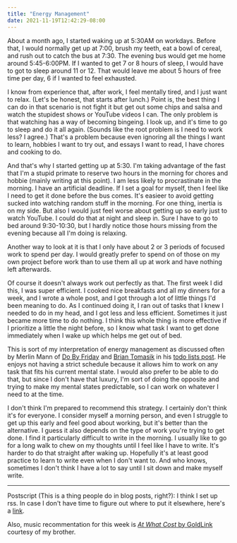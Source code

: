 ```yaml
---
title: "Energy Management"
date: 2021-11-19T12:42:29-08:00
---
```


About a month ago, I started waking up at 5:30AM on workdays.
Before that, I would normally get up at 7:00, brush my teeth, eat a bowl of cereal, and rush out to catch the bus at 7:30.
The evening bus would get me home around 5:45-6:00PM.
If I wanted to get 7 or 8 hours of sleep, I would have to got to sleep around 11 or 12.
That would leave me about 5 hours of free time per day, 6 if I wanted to feel exhausted.

I know from experience that, after work, I feel mentally tired, and I just want to relax.
(Let's be honest, that starts after lunch.)
Point is, the best thing I can do in that scenario is not fight it but get out some chips and salsa and watch the stupidest shows or YouTube videos I can.
The only problem is that watching has a way of becoming bingeing.
I look up, and it's time to go to sleep and do it all again.
(Sounds like the root problem is I need to work less? I agree.)
That's a problem because even ignoring all the things I want to learn, hobbies I want to try out, and essays I want to read, I have chores and cooking to do.

And that's why I started getting up at 5:30.
I'm taking advantage of the fast that I'm a stupid primate to reserve two hours in the morning for chores and hobbie (mainly writing at this point).
I am less likely to procrastinate in the morning.
I have an artificial deadline.
If I set a goal for myself, then I feel like I need to get it done before the bus comes.
It's easieer to avoid getting sucked into watching random stuff in the morning.
For one thing, inertia is on my side.
But also I would just feel worse about getting up so early just to watch YouTube.
I could do that at night and sleep in.
Sure I have to go to bed around 9:30-10:30, but I hardly notice those hours missing from the evening because all I'm doing is relaxing.

Another way to look at it is that I only have about 2 or 3 periods of focused work to spend per day.
I would greatly prefer to spend on of those on my own project before work than to use them all up at work and have nothing left afterwards.

Of course it doesn't always work out perfectly as that.
The first week I did this, I was super efficient.
I cooked nice breakfasts and all my dinners for a week, and I wrote a whole post, and I got through a lot of little things I'd been meaning to do.
As I continued doing it, I ran out of tasks that I knew I needed to do in my head, and I got less and less efficient.
Sometimes it just became more time to do nothing.
I think this whole thing is more effective if I prioritize a little the night before, so I know what task I want to get done immediately when I wake up which helps me get out of bed.

This is sort of my interpretation of energy management as discussed often by Merlin Mann of [Do By Friday](https://dobyfriday.com/) and [Brian Tomasik](https://briantomasik.com/) in his [todo lists post](https://briantomasik.com/how-i-use-todo-lists/#cognitive_vs_emotional).
He enjoys not having a strict schedule because it allows him to work on any task that fits his current mental state.
I would also prefer to be able to do that, but since I don't have that luxury, I'm sort of doing the opposite and trying to make my mental states predictable, so I can work on whatever I need to at the time.

I don't think I'm prepared to recommend this strategy.
I certainly don't think it's for everyone.
I consider myself a morning person, and even I struggle to get up this early and feel good about working, but it's better than the alternative.
I guess it also depends on the type of work you're trying to get done.
I find it particularly difficult to write in the morning.
I usually like to go for a long walk to chew on my thoughts until I feel like I have to write.
It's harder to do that straight after waking up.
Hopefully it's at least good practice to learn to write even when I don't want to.
And who knows, sometimes I don't think I have a lot to say until I sit down and make myself write.

---

Postscript (This is a thing people do in blog posts, right?): I think I set up rss.
In case I don't have time to figure out where to put it elsewhere, here's a [link](https://joachimkennedy.com/rss.xml).

Also, music recommentation for this week is [*At What Cost* by GoldLink](https://open.spotify.com/album/18JrBX1QkpnUSJF3oxX6RX?si=0965f15121a04afc) courtesy of my brother.

